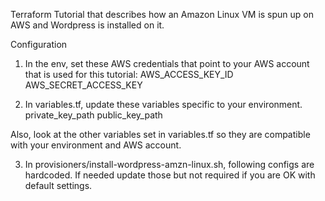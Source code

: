 Terraform Tutorial that describes how an Amazon Linux VM is spun up on AWS and Wordpress is installed on it.

Configuration

1. In the env, set these AWS credentials that point to your AWS account that is used for this tutorial:
AWS_ACCESS_KEY_ID
AWS_SECRET_ACCESS_KEY

2. In variables.tf, update these variables specific to your environment.
private_key_path
public_key_path

Also, look at the other variables set in variables.tf so they are compatible with your environment and AWS account.

3. In provisioners/install-wordpress-amzn-linux.sh, following configs are hardcoded. If needed update those but not required if you are OK with default settings.

